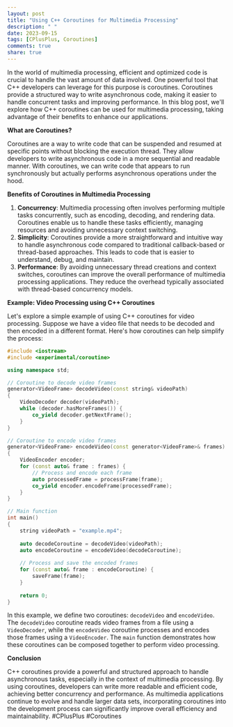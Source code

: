 ```yaml
---
layout: post
title: "Using C++ Coroutines for Multimedia Processing"
description: " "
date: 2023-09-15
tags: [CPlusPlus, Coroutines]
comments: true
share: true
---
```


In the world of multimedia processing, efficient and optimized code is crucial to handle the vast amount of data involved. One powerful tool that C++ developers can leverage for this purpose is coroutines. Coroutines provide a structured way to write asynchronous code, making it easier to handle concurrent tasks and improving performance. In this blog post, we'll explore how C++ coroutines can be used for multimedia processing, taking advantage of their benefits to enhance our applications.

**What are Coroutines?**

Coroutines are a way to write code that can be suspended and resumed at specific points without blocking the execution thread. They allow developers to write asynchronous code in a more sequential and readable manner. With coroutines, we can write code that appears to run synchronously but actually performs asynchronous operations under the hood.

**Benefits of Coroutines in Multimedia Processing**

1. **Concurrency**: Multimedia processing often involves performing multiple tasks concurrently, such as encoding, decoding, and rendering data. Coroutines enable us to handle these tasks efficiently, managing resources and avoiding unnecessary context switching.
2. **Simplicity**: Coroutines provide a more straightforward and intuitive way to handle asynchronous code compared to traditional callback-based or thread-based approaches. This leads to code that is easier to understand, debug, and maintain.
3. **Performance**: By avoiding unnecessary thread creations and context switches, coroutines can improve the overall performance of multimedia processing applications. They reduce the overhead typically associated with thread-based concurrency models.

**Example: Video Processing using C++ Coroutines**

Let's explore a simple example of using C++ coroutines for video processing. Suppose we have a video file that needs to be decoded and then encoded in a different format. Here's how coroutines can help simplify the process:

```cpp
#include <iostream>
#include <experimental/coroutine>

using namespace std;

// Coroutine to decode video frames
generator<VideoFrame> decodeVideo(const string& videoPath)
{
    VideoDecoder decoder(videoPath);
    while (decoder.hasMoreFrames()) {
        co_yield decoder.getNextFrame();
    }
}

// Coroutine to encode video frames
generator<VideoFrame> encodeVideo(const generator<VideoFrame>& frames)
{
    VideoEncoder encoder;
    for (const auto& frame : frames) {
        // Process and encode each frame
        auto processedFrame = processFrame(frame);
        co_yield encoder.encodeFrame(processedFrame);
    }
}

// Main function
int main()
{
    string videoPath = "example.mp4";
    
    auto decodeCoroutine = decodeVideo(videoPath);
    auto encodeCoroutine = encodeVideo(decodeCoroutine);
    
    // Process and save the encoded frames
    for (const auto& frame : encodeCoroutine) {
        saveFrame(frame);
    }
    
    return 0;
}
```

In this example, we define two coroutines: `decodeVideo` and `encodeVideo`. The `decodeVideo` coroutine reads video frames from a file using a `VideoDecoder`, while the `encodeVideo` coroutine processes and encodes those frames using a `VideoEncoder`. The `main` function demonstrates how these coroutines can be composed together to perform video processing.

**Conclusion**

C++ coroutines provide a powerful and structured approach to handle asynchronous tasks, especially in the context of multimedia processing. By using coroutines, developers can write more readable and efficient code, achieving better concurrency and performance. As multimedia applications continue to evolve and handle larger data sets, incorporating coroutines into the development process can significantly improve overall efficiency and maintainability. #CPlusPlus #Coroutines